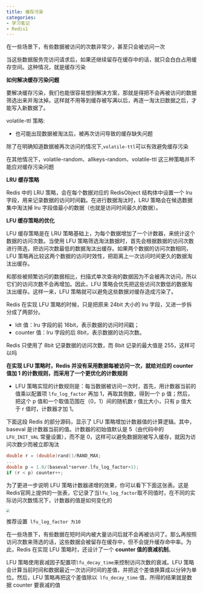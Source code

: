 ```yaml
---
title: 缓存污染
categories: 
- 学习笔记
- Redis1
---
```


在一些场景下，有些数据被访问的次数非常少，甚至只会被访问一次

当这些数据服务完访问请求后，如果还继续留存在缓存中的话，就只会白白占用缓存空间。这种情况，就是缓存污染

**如何解决缓存污染问题**

要解决缓存污染，我们也能很容易想到解决方案，那就是得把不会再被访问的数据筛选出来并淘汰掉。这样就不用等到缓存被写满以后，再逐一淘汰旧数据之后，才能写入新数据了。

volatile-ttl 策略:

- 也可能出现数据被淘汰后，被再次访问导致的缓存缺失问题

除了在明确知道数据被再次访问的情况下,` volatile-ttl `可以有效避免缓存污染

在其他情况下，volatile-random、allkeys-random、volatile-ttl 这三种策略并不能应对缓存污染问题

**LRU 缓存策略**

Redis 中的 LRU 策略，会在每个数据对应的 RedisObject 结构体中设置一个 lru 字段，用来记录数据的访问时间戳。在进行数据淘汰时，LRU 策略会在候选数据集中淘汰掉 lru 字段值最小的数据（也就是访问时间最久的数据）。

**LFU 缓存策略的优化**

LFU 缓存策略是在 LRU 策略基础上，为每个数据增加了一个计数器，来统计这个数据的访问次数。当使用 LFU 策略筛选淘汰数据时，首先会根据数据的访问次数进行筛选，把访问次数最低的数据淘汰出缓存。如果两个数据的访问次数相同，LFU 策略再比较这两个数据的访问时效性，把距离上一次访问时间更久的数据淘汰出缓存。

和那些被频繁访问的数据相比，扫描式单次查询的数据因为不会被再次访问，所以它们的访问次数不会再增加。因此，LFU 策略会优先把这些访问次数低的数据淘汰出缓存。这样一来，LFU 策略就可以避免这些数据对缓存造成污染了。

Redis 在实现 LFU 策略的时候，只是把原来 24bit 大小的 lru 字段，又进一步拆分成了两部分。

- ldt 值：lru 字段的前 16bit，表示数据的访问时间戳；
- counter 值：lru 字段的后 8bit，表示数据的访问次数。

Redis 只使用了 8bit 记录数据的访问次数，而 8bit 记录的最大值是 255，这样可以吗

**在实现 LFU 策略时，Redis 并没有采用数据每被访问一次，就给对应的 counter 值加 1 的计数规则，而采用了一个更优化的计数规则**

- LFU 策略实现的计数规则是：每当数据被访问一次时，首先，用计数器当前的值乘以配置项 `lfu_log_factor` 再加 1，再取其倒数，得到一个 p 值；然后，把这个 p 值和一个取值范围在（0，1）间的随机数 r 值比大小，只有 p 值大于 r 值时，计数器才加 1。

下面这段 Redis 的部分源码，显示了 LFU 策略增加计数器值的计算逻辑。其中，baseval 是计数器当前的值。计数器的初始值默认是 5（由代码中的 `LFU_INIT_VAL` 常量设置），而不是 0，这样可以避免数据刚被写入缓存，就因为访问次数少而被立即淘汰

```c++
double r = (double)rand()/RAND_MAX;
...
double p = 1.0/(baseval*server.lfu_log_factor+1);
if (r < p) counter++;   
```

为了更进一步说明 LFU 策略计数器递增的效果，你可以看下下面这张表。这是 Redis官网上提供的一张表，它记录了当` lfu_log_factor `取不同值时，在不同的实际访问次数情况下，计数器的值是如何变化的

<img src="https://xiaoflyfish.oss-cn-beijing.aliyuncs.com/image/20210226155318.png" style="zoom:50%;" />

推荐设置` lfu_log_factor 为10`

在一些场景下，有些数据在短时间内被大量访问后就不会再被访问了。那么再按照访问次数来筛选的话，这些数据会被留存在缓存中，但不会提升缓存命中率。为此，Redis 在实现 LFU 策略时，还设计了一个 **counter 值的衰减机制**。

LFU 策略使用衰减因子配置项` lfu_decay_time `来控制访问次数的衰减。LFU 策略会计算当前时间和数据最近一次访问时间的差值，并把这个差值换算成以分钟为单位。然后，LFU 策略再把这个差值除以` lfu_decay_time` 值，所得的结果就是数据 counter 要衰减的值